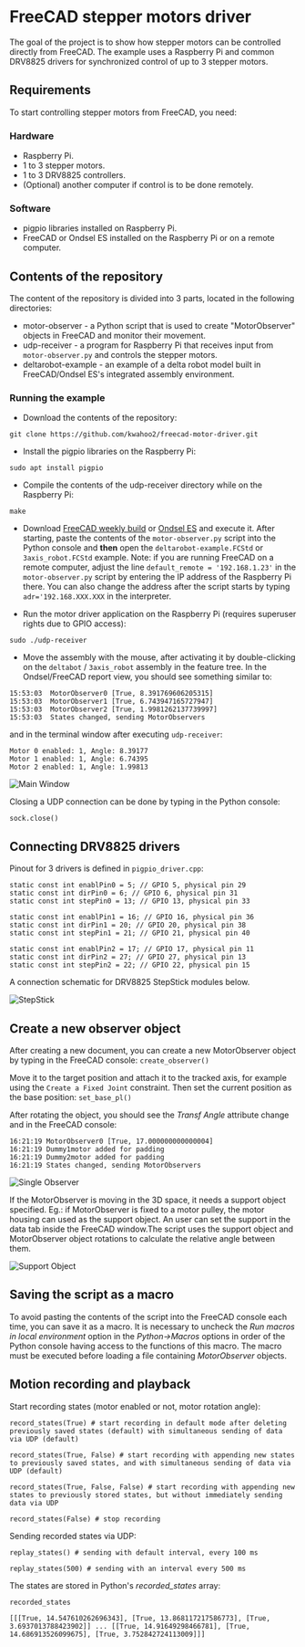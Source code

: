 # FreeCAD stepper motors driver

The goal of the project is to show how stepper motors can be controlled directly from FreeCAD.
The example uses a Raspberry Pi and common DRV8825 drivers for synchronized control of up to 3 stepper motors.

## Requirements

To start controlling stepper motors from FreeCAD, you need:

### Hardware

* Raspberry Pi.
* 1 to 3 stepper motors.
* 1 to 3 DRV8825 controllers.
* (Optional) another computer if control is to be done remotely.

### Software

* pigpio libraries installed on Raspberry Pi.
* FreeCAD or Ondsel ES installed on the Raspberry Pi or on a remote computer.

## Contents of the repository

The content of the repository is divided into 3 parts, located in the following directories:

* motor-observer - a Python script that is used to create "MotorObserver" objects in FreeCAD and monitor their movement.
* udp-receiver - a program for Raspberry Pi that receives input from `motor-observer.py` and controls the stepper motors.
* deltarobot-example - an example of a delta robot model built in FreeCAD/Ondsel ES's integrated assembly environment.

### Running the example

* Download the contents of the repository:

`git clone https://github.com/kwahoo2/freecad-motor-driver.git`

* Install the pigpio libraries on the Raspberry Pi:

`sudo apt install pigpio`

* Compile the contents of the udp-receiver directory while on the Raspberry Pi:

`make`

* Download [FreeCAD weekly build](https://github.com/FreeCAD/FreeCAD-Bundle/releases/tag/weekly-builds) or [Ondsel ES](https://github.com/Ondsel-Development/FreeCAD/releases) and execute it.
After starting, paste the contents of the `motor-observer.py` script into the Python console and **then** open the `deltarobot-example.FCStd` or `3axis_robot.FCStd` example.
Note: if you are running FreeCAD on a remote computer, adjust the line `default_remote = '192.168.1.23'` in the `motor-observer.py` script by entering the IP address of the Raspberry Pi there. You can also change the address after the script starts by typing `adr='192.168.XXX.XXX` in the interpreter.

* Run the motor driver application on the Raspberry Pi (requires superuser rights due to GPIO access):

`sudo ./udp-receiver`

* Move the assembly with the mouse, after activating it by double-clicking on the `deltabot` / `3axis_robot` assembly in the feature tree. In the Ondsel/FreeCAD report view, you should see something similar to:

```
15:53:03  MotorObserver0 [True, 8.391769606205315]
15:53:03  MotorObserver1 [True, 6.743947165727947]
15:53:03  MotorObserver2 [True, 1.9981262137739997]
15:53:03  States changed, sending MotorObservers
```

and in the terminal window after executing `udp-receiver`:

```
Motor 0 enabled: 1, Angle: 8.39177
Motor 1 enabled: 1, Angle: 6.74395
Motor 2 enabled: 1, Angle: 1.99813
```

![Main Window][mw]

[mw]: https://raw.githubusercontent.com/kwahoo2/freecad-motor-driver/main/.github/images/mw_en.png "Main Window"

Closing a UDP connection can be done by typing in the Python console:

`sock.close()`

## Connecting DRV8825 drivers
Pinout for 3 drivers is defined in `pigpio_driver.cpp`:

```
static const int enablPin0 = 5; // GPIO 5, physical pin 29
static const int dirPin0 = 6; // GPIO 6, physical pin 31
static const int stepPin0 = 13; // GPIO 13, physical pin 33

static const int enablPin1 = 16; // GPIO 16, physical pin 36
static const int dirPin1 = 20; // GPIO 20, physical pin 38
static const int stepPin1 = 21; // GPIO 21, physical pin 40

static const int enablPin2 = 17; // GPIO 17, physical pin 11
static const int dirPin2 = 27; // GPIO 27, physical pin 13
static const int stepPin2 = 22; // GPIO 22, physical pin 15
```

A connection schematic for DRV8825 StepStick modules below.

![StepStick][ssti]

[ssti]: https://raw.githubusercontent.com/kwahoo2/freecad-motor-driver/main/.github/images/connections_stepstick.png "StepStick"

## Create a new observer object

After creating a new document, you can create a new MotorObserver object by typing in the FreeCAD console:
`create_observer()`

Move it to the target position and attach it to the tracked axis, for example using the `Create a Fixed Joint` constraint. Then set the current position as the base position:
`set_base_pl()`

After rotating the object, you should see the _Transf Angle_ attribute change and in the FreeCAD console:

```
16:21:19 MotorObserver0 [True, 17.000000000000004]
16:21:19 Dummy1motor added for padding
16:21:19 Dummy2motor added for padding
16:21:19 States changed, sending MotorObservers
```


![Single Observer][so]

[so]: https://raw.githubusercontent.com/kwahoo2/freecad-motor-driver/main/.github/images/single_observer.png "Observer"


If the MotorObserver is moving in the 3D space, it needs a support object specified. Eg.: if MotorObserver is fixed to a motor pulley, the motor housing can used as the support object. An user can set the support in the data tab inside the FreeCAD window.The script uses the support object and MotorObserver object rotations to calculate the relative angle between them.


![Support Object][sp]

[sp]: https://raw.githubusercontent.com/kwahoo2/freecad-motor-driver/main/.github/images/support.png "Support object"

## Saving the script as a macro

To avoid pasting the contents of the script into the FreeCAD console each time, you can save it as a macro. It is necessary to uncheck the _Run macros in local environment_ option in the _Python->Macros_ options in order of the Python console having access to the functions of this macro. The macro must be executed before loading a file containing _MotorObserver_ objects.

## Motion recording and playback

Start recording states (motor enabled or not, motor rotation angle):

`record_states(True) # start recording in default mode after deleting previously saved states (default) with simultaneous sending of data via UDP (default)`

`record_states(True, False) # start recording with appending new states to previously saved states, and with simultaneous sending of data via UDP (default)`

`record_states(True, False, False) # start recording with appending new states to previously stored states, but without immediately sending data via UDP`

`record_states(False) # stop recording`

Sending recorded states via UDP:

`replay_states() # sending with default interval, every 100 ms`

`replay_states(500) # sending with an interval every 500 ms`

The states are stored in Python's _recorded_states_ array:

`recorded_states`

`[[[True, 14.547610262696343], [True, 13.868117217586773], [True, 3.6937013788423902]] ... [[True, 14.91649298466781], [True, 14.686913526099675], [True, 3.752842724113009]]]`
